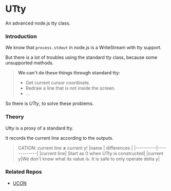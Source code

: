 # UTty

An advanced node.js tty class.

### Introduction

We know that `process.stdout` in node.js is a WriteStream with tty support.

But there is a lot of troubles using the standard tty class, because some unsupported methods.

> **We can't do these things through standard tty:**
>  - Get current cursor coordinate.
>  - Redraw a line that is not inside the screen.
>  - ...

So there is *UTty*, to solve these problems.

### Theory

Utty is a proxy of a standard tty.

It records the current line according to the outputs.

> CATION: current line **≠** current y!
> |name      | differences |
> |----------|-------------|
> |current line| Start as 0 when UTty is constructed|
> |current y|We don't know what its value is. It is safe to only operate delta y|

### Related Repos

 - [UCON](https://github.com/UniCoderGroup/ucon/)
